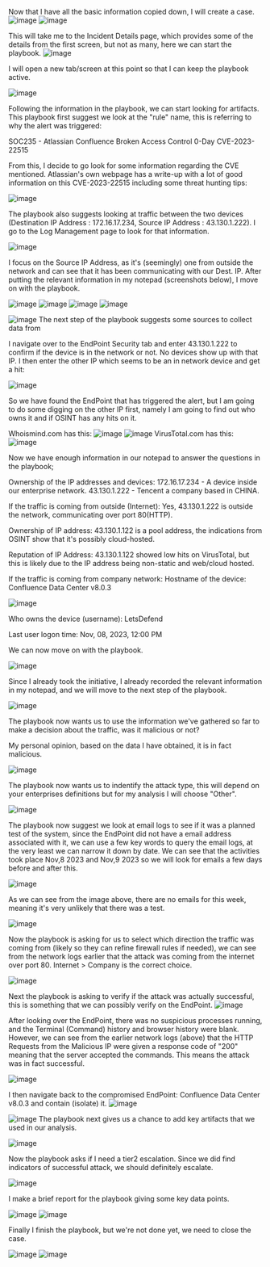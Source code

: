 Now that I have all the basic information copied down, I will create a case.
![image](https://github.com/user-attachments/assets/bd2f790a-99ca-47cc-bb35-3f197d99d6f9)
![image](https://github.com/user-attachments/assets/3a96e674-bee7-4fa3-8c4d-1a9559bf5ac8)

This will take me to the Incident Details page, which provides some of the details from the first screen, but not as many, here we can start the playbook.
![image](https://github.com/user-attachments/assets/2d0ab8d8-e81b-41dc-aa3b-516cebb80278)

I will open a new tab/screen at this point so that I can keep the playbook active.

![image](https://github.com/user-attachments/assets/06fa99e0-ce5d-402c-8f75-aa291ab543d2)

Following the information in the playbook, we can start looking for artifacts.
This playbook first suggest we look at the "rule" name, this is referring to why the alert was triggered:

SOC235 - Atlassian Confluence Broken Access Control 0-Day CVE-2023-22515

From this, I decide to go look for some information regarding the CVE mentioned.
Atlassian's own webpage has a write-up with a lot of good information on this CVE-2023-22515 including some threat hunting tips:

![image](https://github.com/user-attachments/assets/5a3ba307-db00-4604-bdfa-ee2ccf68e2f1)

The playbook also suggests looking at traffic between the two devices (Destination IP Address : 172.16.17.234, Source IP Address : 43.130.1.222).
I go to the Log Management page to look for that information.

![image](https://github.com/user-attachments/assets/14b5feac-5fd3-4d15-8d51-25081a4c30a6)

I focus on the Source IP Address, as it's (seemingly) one from outside the network and can see that it has been communicating with our Dest. IP.
After putting the relevant information in my notepad (screenshots below), I move on with the playbook.

![image](https://github.com/user-attachments/assets/b90ed80a-f8cf-486e-bb24-603046510ba5)
![image](https://github.com/user-attachments/assets/400305ed-0ec3-40f3-a71f-ee98d27cd4df)
![image](https://github.com/user-attachments/assets/d70edf4a-1864-4795-968f-b49dff8025da)
![image](https://github.com/user-attachments/assets/7e230dae-ab70-4bec-ad01-7fc253e5ffe7)

![image](https://github.com/user-attachments/assets/82b114eb-d1ae-4e6b-bafd-cd3ad182c222)
The next step of the playbook suggests some sources to collect data from

I navigate over to the EndPoint Security tab and enter 43.130.1.222 to confirm if the device is in the network or not. No devices show up with that IP.
I then enter the other IP which seems to be an in network device and get a hit:

![image](https://github.com/user-attachments/assets/7ccc129a-ac24-42d4-8da5-2e1d1e64a72a)

So we have found the EndPoint that has triggered the alert, but I am going to do some digging on the other IP first, namely I am going to find out who owns it and if OSINT has any hits on it.

Whoismind.com has this:
![image](https://github.com/user-attachments/assets/50dae793-edae-42b0-9a50-8ad1aac190d0)
![image](https://github.com/user-attachments/assets/219a6d74-095c-428b-979c-56aa77d119dc)
VirusTotal.com has this:
![image](https://github.com/user-attachments/assets/b131be1f-ce08-4da7-a175-42e11ad71d00)

Now we have enough information in our notepad to answer the questions in the playbook;

Ownership of the IP addresses and devices:
      172.16.17.234 - A device inside our enterprise network.
      43.130.1.222 - Tencent a company based in CHINA.
      
If the traffic is coming from outside (Internet): 
      Yes, 43.130.1.222 is outside the network, communicating over port 80(HTTP).
      
Ownership of IP address:
      43.130.1.122 is a pool address, the indications from OSINT show that it's possibly cloud-hosted.
      
Reputation of IP Address:
      43.130.1.122 showed low hits on VirusTotal, but this is likely due to the IP address being non-static and web/cloud hosted.

If the traffic is coming from company network:
Hostname of the device:
      Confluence Data Center v8.0.3

![image](https://github.com/user-attachments/assets/10eba1ee-9f78-4a01-95ce-128e9cede028)

Who owns the device (username): 
      LetsDefend

Last user logon time:
      Nov, 08, 2023, 12:00 PM

We can now move on with the playbook.

![image](https://github.com/user-attachments/assets/0c8c3a62-273a-4aa7-84e4-10b52100efaf)

Since I already took the initiative, I already recorded the relevant information in my notepad, and we will move to the next step of the playbook.

![image](https://github.com/user-attachments/assets/536212c0-52d9-4f0c-9760-a23531fc1053)

The playbook now wants us to use the information we've gathered so far to make a decision about the traffic, was it malicious or not?

My personal opinion, based on the data I have obtained, it is in fact malicious.

![image](https://github.com/user-attachments/assets/3ce3f09e-ce7d-4144-b638-8f806157be05)

The playbook now wants us to indentify the attack type, this will depend on your enterprises definitions but for my analysis I will choose "Other".

![image](https://github.com/user-attachments/assets/f68e6290-3d53-49d9-b36d-d9a93564127b)

The playbook now suggest we look at email logs to see if it was a planned test of the system, since the EndPoint did not have a email address associated with it, we can use a few key words to query the email logs, at the very least we can narrow it down by date. We can see that the activities took place Nov,8 2023 and Nov,9 2023 so we will look for emails a few days before and after this.

![image](https://github.com/user-attachments/assets/bfa1adb4-ecb5-4da3-b4f5-17a3f64fbc61)

As we can see from the image above, there are no emails for this week, meaning it's very unlikely that there was a test.

![image](https://github.com/user-attachments/assets/914c2432-ba11-44c4-b1b8-12e69c50a3a3)

Now the playbook is asking for us to select which direction the traffic was coming from (likely so they can refine firewall rules if needed), we can see from the network logs earlier that the attack was coming from the internet over port 80. Internet > Company is the correct choice.

![image](https://github.com/user-attachments/assets/836b3478-d50e-4968-9a42-e1888d782abc)

Next the playbook is asking to verify if the attack was actually successful, this is something that we can possibly verify on the EndPoint.
![image](https://github.com/user-attachments/assets/1fad3e42-f7be-400e-88e5-8f3efe196801)

After looking over the EndPoint, there was no suspicious processes running, and the Terminal (Command) history and browser history were blank. However, we can see from the earlier network logs (above) that the HTTP Requests from the Malicious IP were given a response code of "200" meaning that the server accepted the commands. This means the attack was in fact successful.

![image](https://github.com/user-attachments/assets/068776cc-7259-4a62-8e21-cb0fd7bc824d)

I then navigate back to the compromised EndPoint: Confluence Data Center v8.0.3 and contain (isolate) it.
![image](https://github.com/user-attachments/assets/1b6f0bb9-3add-4cb7-86b4-b99929e14ded)


![image](https://github.com/user-attachments/assets/7e8e212e-eecc-4f70-b573-f767f40c871c)
The playbook next gives us a chance to add key artifacts that we used in our analysis.

![image](https://github.com/user-attachments/assets/d7808960-70bc-48c8-b125-814ed6c1b208)

Now the playbook asks if I need a tier2 escalation. Since we did find indicators of successful attack, we should definitely escalate.

![image](https://github.com/user-attachments/assets/3e7c76fe-ebb6-49f4-9e7c-8d69a70919bd)

I make a brief report for the playbook giving some key data points.

![image](https://github.com/user-attachments/assets/5880d4a2-0741-4c59-b051-95359aa7e7d0)
![image](https://github.com/user-attachments/assets/f630c2e1-4678-4c47-9a0e-b2cdcc72577e)

Finally I finish the playbook, but we're not done yet, we need to close the case.

![image](https://github.com/user-attachments/assets/076cd78a-0ee7-43e7-a32e-130823aeb47a)
![image](https://github.com/user-attachments/assets/ea8dd866-aec2-4395-bda4-3c4e0ceb4881)
